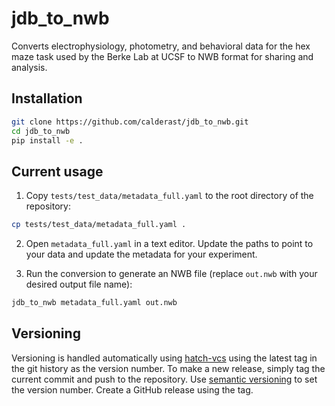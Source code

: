# jdb_to_nwb
Converts electrophysiology, photometry, and behavioral data for the hex maze task used by the Berke Lab at UCSF to NWB format for sharing and analysis.

## Installation

```bash
git clone https://github.com/calderast/jdb_to_nwb.git
cd jdb_to_nwb
pip install -e .
```

## Current usage

1. Copy `tests/test_data/metadata_full.yaml` to the root directory of the repository:
```bash
cp tests/test_data/metadata_full.yaml .
```

2. Open `metadata_full.yaml` in a text editor. Update the paths to point to your data and update the metadata for your experiment.

3. Run the conversion to generate an NWB file (replace `out.nwb` with your desired output file name):
```bash
jdb_to_nwb metadata_full.yaml out.nwb
```

## Versioning

Versioning is handled automatically using [hatch-vcs](https://github.com/ofek/hatch-vcs) using the latest
tag in the git history as the version number. To make a new release, simply tag the current commit and 
push to the repository. Use [semantic versioning](https://semver.org/) to set the version number.
Create a GitHub release using the tag.

